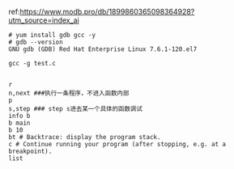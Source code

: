 ref:https://www.modb.pro/db/1899860365098364928?utm_source=index_ai


```
# yum install gdb gcc -y
# gdb --version
GNU gdb (GDB) Red Hat Enterprise Linux 7.6.1-120.el7

gcc -g test.c


r
n,next ###执行一条程序，不进入函数内部
p 
s,step ### step s进去某一个具体的函数调试
info b
b main
b 10
bt # Backtrace: display the program stack.
c # Continue running your program (after stopping, e.g. at a breakpoint).
list
```

